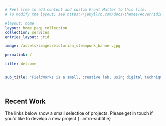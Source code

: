 ```yaml
---
# Feel free to add content and custom Front Matter to this file.
# To modify the layout, see https://jekyllrb.com/docs/themes/#overriding-theme-defaults

#layout: home
layout: home_page_collection
collection: services
entries_layout: grid

image: /assets/images/victorian_steampunk_banner.jpg

permalink: /

title: Welcome


sub_title: "FieldWorks is a small, creative lab, using digital techniques for heritage visualisation in 2D, 3D and XR, on the web and beyond the web."

---
```



## Recent Work

The links below show a small selection of projects. Please get in touch if you'd like to develop a new project
{: .intro-subtitle}








